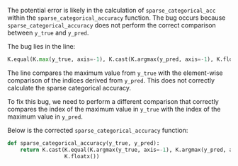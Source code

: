 The potential error is likely in the calculation of `sparse_categorical_acc` within the `sparse_categorical_accuracy` function. The bug occurs because `sparse_categorical_accuracy` does not perform the correct comparison between `y_true` and `y_pred`. 

The bug lies in the line:
```python
K.equal(K.max(y_true, axis=-1), K.cast(K.argmax(y_pred, axis=-1), K.floatx()))
```
The line compares the maximum value from `y_true` with the element-wise comparison of the indices derived from `y_pred`. This does not correctly calculate the sparse categorical accuracy.

To fix this bug, we need to perform a different comparison that correctly compares the index of the maximum value in `y_true` with the index of the maximum value in `y_pred`.

Below is the corrected `sparse_categorical_accuracy` function:

```python
def sparse_categorical_accuracy(y_true, y_pred):
    return K.cast(K.equal(K.argmax(y_true, axis=-1), K.argmax(y_pred, axis=-1)),
                  K.floatx())
```